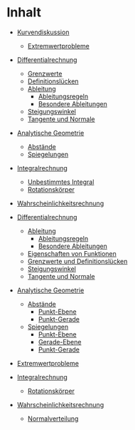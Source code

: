 # Inhalt

- [Kurvendiskussion]()
    - [Extremwertprobleme]()
- [Differentialrechnung]()
    - [Grenzwerte]()
    - [Definitionslücken]()
    - [Ableitung]()
        - [Ableitungsregeln]()
        - [Besondere Ableitungen]()
    - [Steigungswinkel]()
    - [Tangente und Normale]()
- [Analytische Geometrie]()
    - [Abstände]()
    - [Spiegelungen]()
- [Integralrechnung]()
    - [Unbestimmtes Integral](./Integralrechnung/Unbestimmtes-Integral.md)
    - [Rotationskörper]()
- [Wahrscheinlichkeitsrechnung]()

- [Differentialrechnung](./SUMMARY.md)
    - [Ableitung](./SUMMARY.md)
        - [Ableitungsregeln](./Differentialrechnung/Ableitung/Ableitungsregeln.md)
        - [Besondere Ableitungen](./Differentialrechnung/Ableitung/Besondere_Ableitungen.md)
    - [Eigenschaften von Funktionen](./Differentialrechnung/Funktionen-Eigenschaften.md)
    - [Grenzwerte und Definitionslücken](./Differentialrechnung/Grenzwerte-Definitionslücken.md)
    - [Steigungswinkel](./Differentialrechnung/Steigungswinkel.md)
    - [Tangente und Normale](./Differentialrechnung/Tangente_Normale.md)
- [Analytische Geometrie](./SUMMARY.md)
    - [Abstände](./SUMMARY.md)
        - [Punkt-Ebene](./Analytische_Geometrie/Abstände/Abstand_Punkt-Ebene.md)
        - [Punkt-Gerade](./Analytische_Geometrie/Abstände/Abstand_Punkt-Gerade.md)
    - [Spiegelungen](./SUMMARY.md)
        - [Punkt-Ebene](./Analytische_Geometrie/Spiegelung/Spiegelung_Punkt-Ebene.md)
        - [Gerade-Ebene](./Analytische_Geometrie/Spiegelung/Spiegelung_Gerade-Ebene.md)
        - [Punkt-Gerade](./Analytische_Geometrie/Spiegelung/Spiegelung_Punkt-Gerade.md)
- [Extremwertprobleme](./Extremwertprobleme.md)
- [Integralrechnung](./SUMMARY.md)
    - [Rotationskörper](./Integralrechnung/Rotationskörper.md)
- [Wahrscheinlichkeitsrechnung](./SUMMARY.md)
    - [Normalverteilung](./Stochastik/Normalverteilung/Normalverteilung.md)